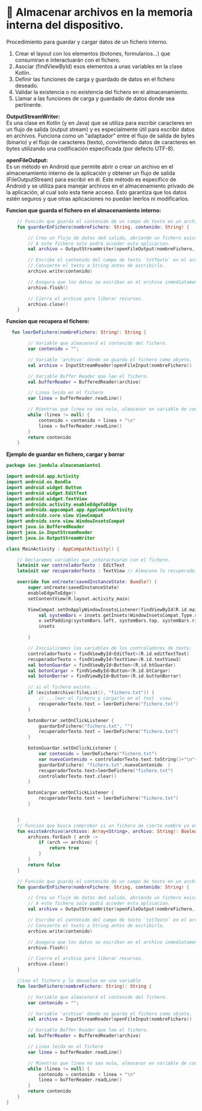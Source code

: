 # 📌 Almacenar archivos en la memoria interna del dispositivo.
Procedimiento para guardar y cargar datos de un fichero interno.
1. Crear el layout con los elementos (botones, formularios...) que consumiran e interactuarán con el fichero.
2. Asociar (findViewById) esos elementos a unas variables en la clase Kotlin.
3. Definir las funciones de carga y guardado de datos en el fichero deseado.
4. Validar la existencia o no existencia del fichero en el almacenamiento.
5. Llamar a las funciones de carga y guardado de datos donde sea pertinente.

**OutputStreamWriter:**     
Es una clase en Kotlin (y en Java) que se utiliza para escribir caracteres en un flujo de salida (output stream) y es especialmente útil para escribir datos en archivos. Funciona como un "adaptador" entre el flujo de salida de bytes (binario) y el flujo de caracteres (texto), convirtiendo datos de caracteres en bytes utilizando una codificación especificada (por defecto UTF-8).

**openFileOutput:**    
Es un método en Android que permite abrir o crear un archivo en el almacenamiento interno de la aplicación y obtener un flujo de salida (FileOutputStream) para escribir en él. Este método es específico de Android y se utiliza para manejar archivos en el almacenamiento privado de la aplicación, al cual solo esta tiene acceso. Esto garantiza que los datos estén seguros y que otras aplicaciones no puedan leerlos ni modificarlos.




**Funcion que guarda el fichero en el almacenamiento interno:**
```kotlin
    // Función que guarda el contenido de un campo de texto en un archivo.
    fun guardarEnFichero(nombreFichero: String, contenido: String) {

        // Crea un flujo de datos ded salida, abriendo un fichero existente o creando uno nuevo.
        // A este fichero solo podrá acceder esta aplicacion.
        val archivo = OutputStreamWriter(openFileOutput(nombreFichero, Activity.MODE_PRIVATE))

        // Escribe el contenido del campo de texto `txtTexto` en el archivo.
        // Convierte el texto a String antes de escribirlo.
        archivo.write(contenido)

        // Asegura que los datos se escriban en el archivo inmediatamente.
        archivo.flush()

        // Cierra el archivo para liberar recursos.
        archivo.close()
    }
```

**Funcion que recupera el fichero:**
```kotlin
  fun leerDeFichero(nombreFichero: String): String {

        // Variable que almacenará el contenido del fichero.
        var contenido = "";

        // Variable 'archivo' donde se guarda el fichero como objeto.
        val archivo = InputStreamReader(openFileInput(nombreFichero))

        // Variable Buffer Reader que lee el fichero.
        val bufferReader = BufferedReader(archivo)

        // Linea leida en el fichero
        var linea = bufferReader.readLine()

        // Mientras que linea no sea nulo, almacenar en variable de contenido.
        while (linea != null) {
            contenido = contenido + linea + "\n"
            linea = bufferReader.readLine()
        }
        return contenido
    }
```

**Ejemplo de guardar en fichero, cargar y borrar**
```kotlin
package ies.jandula.almacenamiento1

import android.app.Activity
import android.os.Bundle
import android.widget.Button
import android.widget.EditText
import android.widget.TextView
import androidx.activity.enableEdgeToEdge
import androidx.appcompat.app.AppCompatActivity
import androidx.core.view.ViewCompat
import androidx.core.view.WindowInsetsCompat
import java.io.BufferedReader
import java.io.InputStreamReader
import java.io.OutputStreamWriter

class MainActivity : AppCompatActivity() {

    // Declaramos variables que interactuaran con el fichero.
    lateinit var controladorTexto : EditText
    lateinit var recuperadorTexto : TextView // Almacena lo recuperado.

    override fun onCreate(savedInstanceState: Bundle?) {
        super.onCreate(savedInstanceState)
        enableEdgeToEdge()
        setContentView(R.layout.activity_main)

        ViewCompat.setOnApplyWindowInsetsListener(findViewById(R.id.main)) { v, insets ->
            val systemBars = insets.getInsets(WindowInsetsCompat.Type.systemBars())
            v.setPadding(systemBars.left, systemBars.top, systemBars.right, systemBars.bottom)
            insets

        }

        // Inicializamos las variables de los controladores de texto.
        controladorTexto = findViewById<EditText>(R.id.editTextText)
        recuperadorTexto = findViewById<TextView>(R.id.textView3)
        val botonGuardar = findViewById<Button>(R.id.btGuardar)
        val botonCargar = findViewById<Button>(R.id.btCargar)
        val botonBorrar = findViewById<Button>(R.id.buttonBorrar)

        // si el fichero existe...
        if (existeArchivo(fileList(), "fichero.txt")) {
            // ...leer el fichero y cargarlo en el text  view.
            recuperadorTexto.text = leerDeFichero("fichero.txt")
        }

        botonBorrar.setOnClickListener {
            guardarEnFichero("fichero.txt", "")
            recuperadorTexto.text = leerDeFichero("fichero.txt")
        }

        botonGuardar.setOnClickListener {
            var contenido = leerDeFichero("fichero.txt")
            var nuevoContenido = controladorTexto.text.toString()+"\n"+contenido
            guardarEnFichero( "fichero.txt",nuevoContenido  )
            recuperadorTexto.text=leerDeFichero("fichero.txt")
            controladorTexto.text.clear()
        }

        botonCargar.setOnClickListener {
            recuperadorTexto.text = leerDeFichero("fichero.txt")
        }


    }
    // Funcion que busca comprobar si un fichero de cierto nombre ya existe en la memoria.
    fun existeArchivo(archivos: Array<String>, archivo: String): Boolean {
        archivos.forEach { arch ->
            if (arch == archivo) {
                return true
            }
        }
        return false
    }

    // Función que guarda el contenido de un campo de texto en un archivo.
    fun guardarEnFichero(nombreFichero: String, contenido: String) {

        // Crea un flujo de datos ded salida, abriendo un fichero existente o creando uno nuevo.
        // A este fichero solo podrá acceder esta aplicacion.
        val archivo = OutputStreamWriter(openFileOutput(nombreFichero, Activity.MODE_PRIVATE))

        // Escribe el contenido del campo de texto `txtTexto` en el archivo.
        // Convierte el texto a String antes de escribirlo.
        archivo.write(contenido)

        // Asegura que los datos se escriban en el archivo inmediatamente.
        archivo.flush()

        // Cierra el archivo para liberar recursos.
        archivo.close()
    }

    //Leo el fichero y lo devuelvo en una variable
    fun leerDeFichero(nombreFichero: String): String {

        // Variable que almacenará el contenido del fichero.
        var contenido = "";

        // Variable 'archivo' donde se guarda el fichero como objeto.
        val archivo = InputStreamReader(openFileInput(nombreFichero))

        // Variable Buffer Reader que lee el fichero.
        val bufferReader = BufferedReader(archivo)

        // Linea leida en el fichero
        var linea = bufferReader.readLine()

        // Mientras que linea no sea nulo, almacenar en variable de contenido.
        while (linea != null) {
            contenido = contenido + linea + "\n"
            linea = bufferReader.readLine()
        }
        return contenido
    }
}
```
